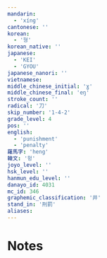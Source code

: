 ```yaml
---
mandarin:
  - 'xíng'
cantonese: ''
korean:
  - '형'
korean_native: ''
japanese:
  - 'KEI'
  - 'GYOU'
japanese_nanori: ''
vietnamese:
middle_chinese_initial: 'ɣ'
middle_chinese_final: 'eŋ'
stroke_count: ''
radical: '刀'
skip_number: '1-4-2'
grade_level: 4
pos: ''
english:
  - 'punishment'
  - 'penalty'
羅馬字: 'heng'
韓文: '헝'
joyo_level: ''
hsk_level: ''
hanmun_edu_level: ''
danayo_id: 4031
mc_id: 346
graphemic_classification: '井'
stand_in: '刑罰'
aliases:
---
```


# Notes
